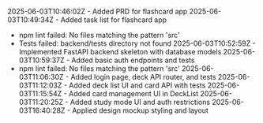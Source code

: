 2025-06-03T10:46:02Z - Added PRD for flashcard app
2025-06-03T10:49:34Z - Added task list for flashcard app
  - npm lint failed: No files matching the pattern 'src'
  - Tests failed: backend/tests directory not found
2025-06-03T10:52:59Z - Implemented FastAPI backend skeleton with database models
2025-06-03T10:59:37Z - Added basic auth endpoints and tests
  - npm lint failed: No files matching the pattern 'src'
2025-06-03T11:06:30Z - Added login page, deck API router, and tests
2025-06-03T11:12:03Z - Added deck list UI and card API with tests
2025-06-03T11:15:54Z - Added card management UI in DeckList
2025-06-03T11:20:25Z - Added study mode UI and auth restrictions
2025-06-03T16:40:28Z - Applied design mockup styling and layout
